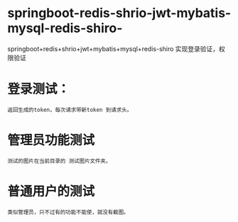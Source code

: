 # springboot-redis-shrio-jwt-mybatis-mysql-redis-shiro-
springboot+redis+shrio+jwt+mybatis+mysql+redis-shiro 实现登录验证，权限验证

# 登录测试：
	返回生成的token，每次请求带新token 到请求头。
# 管理员功能测试
	测试的图片在当前目录的 测试图片文件夹。
# 普通用户的测试
	类似管理员，只不过有的功能不能使，就没有截图。